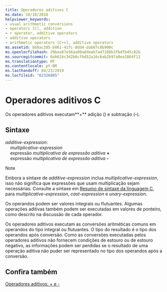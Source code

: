 ```yaml
---
title: Operadores aditivos C
ms.date: 10/18/2018
helpviewer_keywords:
- usual arithmetic conversions
- operators [C], addition
- + operator, additive operators
- additive operators
- arithmetic operators [C++], additive operators
ms.assetid: bb8ac205-b061-41fc-8dd4-dab87c8b900c
ms.openlocfilehash: 29bea87e56aa90a8deab7ad7280b3fbdfb45c82b
ms.sourcegitcommit: 0ab61bc3d2b6cfbd52a16c6ab2b97a8ea1864f12
ms.translationtype: MT
ms.contentlocale: pt-BR
ms.lasthandoff: 04/23/2019
ms.locfileid: "62326885"
---
```

# <a name="c-additive-operators"></a>Operadores aditivos C

Os operadores aditivos executam**+** adição () e subtração (**-**).

## <a name="syntax"></a>Sintaxe

*additive-expression*:<br/>
&nbsp;&nbsp;&nbsp;&nbsp;*multiplicative-expression*<br/>
&nbsp;&nbsp;&nbsp;&nbsp;expressão *multiplicativa de* *expressão aditiva* **+**<br/>
&nbsp;&nbsp;&nbsp;&nbsp;expressão *multiplicativa de* *expressão aditiva* **-**

> [!NOTE]
> Embora a sintaxe de *additive-expression* inclua *multiplicative-expression*, isso não significa que expressões que usam multiplicação sejam necessárias. Consulte a sintaxe em [Resumo de sintaxe da linguagem C](../c-language/c-language-syntax-summary.md), para *multiplicative-expression*, *cast-expression* e *unary-expression*.

Os operandos podem ser valores integrais ou flutuantes. Algumas operações aditivas também podem ser executadas em valores de ponteiro, como descrito na discussão de cada operador.

Os operadores aditivos executam as conversões aritméticas comuns em operandos do tipo integral ou flutuantes. O tipo do resultado é o tipo dos operandos após conversão. Como as conversões executadas pelos operadores aditivos não fornecem condições de estouro ou de estouro negativo, as informações podem ser perdidas se o resultado de uma operação aditiva não puder ser representado no tipo dos operandos após a conversão.

## <a name="see-also"></a>Confira também

[Operadores aditivos: + e -](../cpp/additive-operators-plus-and.md)
